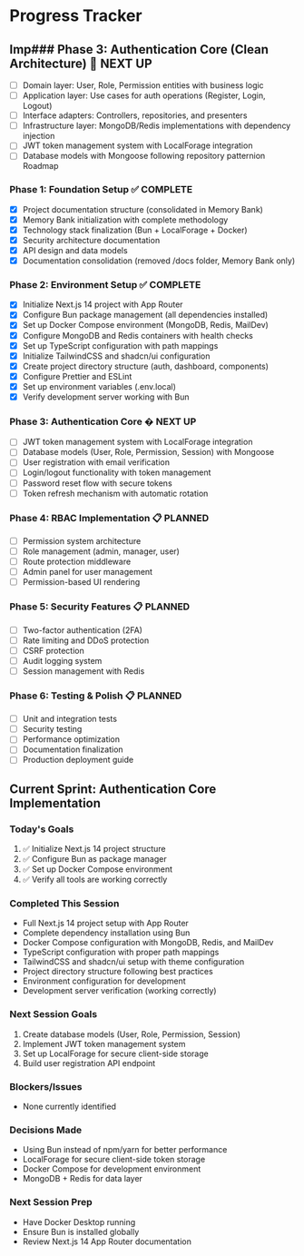 # Progress Tracker

## Imp### Phase 3: Authentication Core (Clean Architecture) 🔄 NEXT UP

- [ ] Domain layer: User, Role, Permission entities with business logic
- [ ] Application layer: Use cases for auth operations (Register, Login, Logout)
- [ ] Interface adapters: Controllers, repositories, and presenters
- [ ] Infrastructure layer: MongoDB/Redis implementations with dependency injection
- [ ] JWT token management system with LocalForage integration
- [ ] Database models with Mongoose following repository patternion Roadmap

### Phase 1: Foundation Setup ✅ COMPLETE

- [x] Project documentation structure (consolidated in Memory Bank)
- [x] Memory Bank initialization with complete methodology
- [x] Technology stack finalization (Bun + LocalForage + Docker)
- [x] Security architecture documentation
- [x] API design and data models
- [x] Documentation consolidation (removed /docs folder, Memory Bank only)

### Phase 2: Environment Setup ✅ COMPLETE

- [x] Initialize Next.js 14 project with App Router
- [x] Configure Bun package management (all dependencies installed)
- [x] Set up Docker Compose environment (MongoDB, Redis, MailDev)
- [x] Configure MongoDB and Redis containers with health checks
- [x] Set up TypeScript configuration with path mappings
- [x] Initialize TailwindCSS and shadcn/ui configuration
- [x] Create project directory structure (auth, dashboard, components)
- [x] Configure Prettier and ESLint
- [x] Set up environment variables (.env.local)
- [x] Verify development server working with Bun

### Phase 3: Authentication Core � NEXT UP

- [ ] JWT token management system with LocalForage integration
- [ ] Database models (User, Role, Permission, Session) with Mongoose
- [ ] User registration with email verification
- [ ] Login/logout functionality with token management
- [ ] Password reset flow with secure tokens
- [ ] Token refresh mechanism with automatic rotation

### Phase 4: RBAC Implementation 📋 PLANNED

- [ ] Permission system architecture
- [ ] Role management (admin, manager, user)
- [ ] Route protection middleware
- [ ] Admin panel for user management
- [ ] Permission-based UI rendering

### Phase 5: Security Features 📋 PLANNED

- [ ] Two-factor authentication (2FA)
- [ ] Rate limiting and DDoS protection
- [ ] CSRF protection
- [ ] Audit logging system
- [ ] Session management with Redis

### Phase 6: Testing & Polish 📋 PLANNED

- [ ] Unit and integration tests
- [ ] Security testing
- [ ] Performance optimization
- [ ] Documentation finalization
- [ ] Production deployment guide

## Current Sprint: Authentication Core Implementation

### Today's Goals

1. ✅ Initialize Next.js 14 project structure
2. ✅ Configure Bun as package manager
3. ✅ Set up Docker Compose environment
4. ✅ Verify all tools are working correctly

### Completed This Session

- Full Next.js 14 project setup with App Router
- Complete dependency installation using Bun
- Docker Compose configuration with MongoDB, Redis, and MailDev
- TypeScript configuration with proper path mappings
- TailwindCSS and shadcn/ui setup with theme configuration
- Project directory structure following best practices
- Environment configuration for development
- Development server verification (working correctly)

### Next Session Goals

1. Create database models (User, Role, Permission, Session)
2. Implement JWT token management system
3. Set up LocalForage for secure client-side storage
4. Build user registration API endpoint

### Blockers/Issues

- None currently identified

### Decisions Made

- Using Bun instead of npm/yarn for better performance
- LocalForage for secure client-side token storage
- Docker Compose for development environment
- MongoDB + Redis for data layer

### Next Session Prep

- Have Docker Desktop running
- Ensure Bun is installed globally
- Review Next.js 14 App Router documentation
